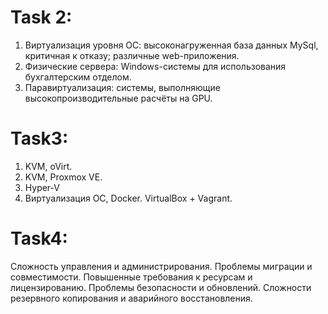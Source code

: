 # Task 2:
  1. Виртуализация уровня ОС:
  высоконагруженная база данных MySql, критичная к отказу;
  различные web-приложения.
  2. Физические сервера:
  Windows-системы для использования бухгалтерским отделом.
  3. Паравиртуализация:
  системы, выполняющие высокопроизводительные расчёты на GPU.
# Task3:
  1. KVM, oVirt.
  2. KVM, Proxmox VE.
  3. Hyper-V
  4. Виртуализация ОС, Docker. VirtualBox + Vagrant.
# Task4:
  Сложность управления и администрирования.
  Проблемы миграции и совместимости.
  Повышенные требования к ресурсам и лицензированию.
  Проблемы безопасности и обновлений.
  Сложности резервного копирования и аварийного восстановления.
